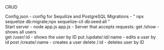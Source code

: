 CRUD 


Config.json - config for Sequilize and PostgreSQL
Migrations - " npx sequelize db:migrate;npx sequelize-cli db:seed:all "   
Start server - node app.js
app.js - Server that accepts requests: 
get /show - shows all users                             
get /user/:id - shows the user by ID
put /update/:id/:name - edits a user by id
post /create/:name - creates a user 
delete /:id - deletes user by ID
